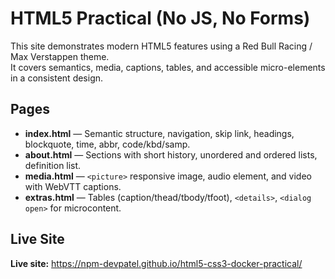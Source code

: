 # HTML5 Practical (No JS, No Forms)

This site demonstrates modern HTML5 features using a Red Bull Racing / Max Verstappen theme.  
It covers semantics, media, captions, tables, and accessible micro-elements in a consistent design.

## Pages

- **index.html** — Semantic structure, navigation, skip link, headings, blockquote, time, abbr, code/kbd/samp.  
- **about.html** — Sections with short history, unordered and ordered lists, definition list.  
- **media.html** — `<picture>` responsive image, audio element, and video with WebVTT captions.  
- **extras.html** — Tables (caption/thead/tbody/tfoot), `<details>`, `<dialog open>` for microcontent.  

## Live Site

**Live site:** https://npm-devpatel.github.io/html5-css3-docker-practical/
